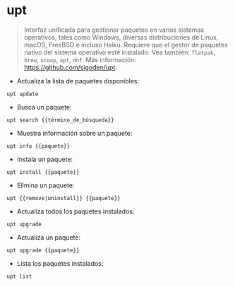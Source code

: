 # upt

> Interfaz unificada para gestionar paquetes en varios sistemas operativos, tales como Windows, diversas distribuciones de Linux, macOS, FreeBSD e incluso Haiku.
> Requiere que el gestor de paquetes nativo del sistema operativo esté instalado.
> Vea también: `flatpak`, `brew`, `scoop`, `apt`, `dnf`.
> Más información: <https://github.com/sigoden/upt>.

- Actualiza la lista de paquetes disponibles:

`upt update`

- Busca un paquete:

`upt search {{término_de_búsqueda}}`

- Muestra información sobre un paquete:

`upt info {{paquete}}`

- Instala un paquete:

`upt install {{paquete}}`

- Elimina un paquete:

`upt {{remove|uninstall}} {{paquete}}`

- Actualiza todos los paquetes instalados:

`upt upgrade`

- Actualiza un paquete:

`upt upgrade {{paquete}}`

- Lista los paquetes instalados:

`upt list`
